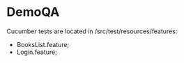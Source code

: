 # DemoQA

Cucumber tests are located in /src/test/resources/features:
- BooksList.feature;
- Login.feature;

